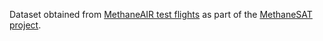 Dataset obtained from [MethaneAIR test flights](https://www.methanesat.org/project-updates/meet-methaneair-2/)
as part of the [MethaneSAT project](https://www.methanesat.org/).
